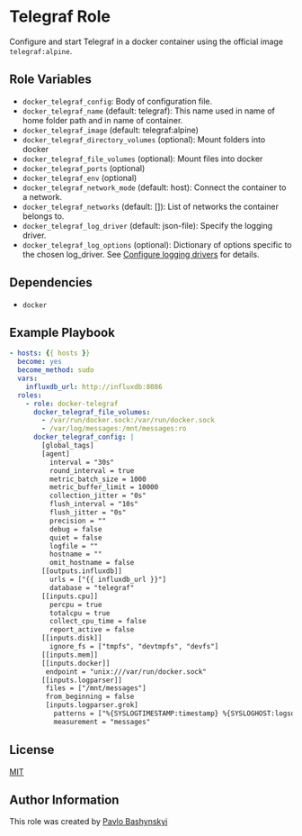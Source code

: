 Telegraf Role
==============

Configure and start Telegraf in a docker container using the official image `telegraf:alpine`. 

Role Variables
--------------

- `docker_telegraf_config`: Body of configuration file.
- `docker_telegraf_name` (default: telegraf): This name used in name of home folder path and in name of container.
- `docker_telegraf_image` (default: telegraf:alpine)
- `docker_telegraf_directory_volumes` (optional): Mount folders into docker
- `docker_telegraf_file_volumes` (optional): Mount files into docker
- `docker_telegraf_ports` (optional)
- `docker_telegraf_env` (optional)
- `docker_telegraf_network_mode` (default: host): Connect the container to a network.
- `docker_telegraf_networks` (default: []): List of networks the container belongs to.
- `docker_telegraf_log_driver` (default: json-file): Specify the logging driver.
- `docker_telegraf_log_options` (optional): Dictionary of options specific to the chosen log_driver. See [Configure logging drivers](https://docs.docker.com/engine/admin/logging/overview/) for details.

Dependencies
------------

- `docker`

Example Playbook
----------------

```yaml
- hosts: {{ hosts }}
  become: yes
  become_method: sudo
  vars:
    influxdb_url: http://influxdb:8086
  roles:
    - role: docker-telegraf
      docker_telegraf_file_volumes:
        - /var/run/docker.sock:/var/run/docker.sock
        - /var/log/messages:/mnt/messages:ro
      docker_telegraf_config: |
        [global_tags]
        [agent]
          interval = "30s"
          round_interval = true
          metric_batch_size = 1000
          metric_buffer_limit = 10000
          collection_jitter = "0s"
          flush_interval = "10s"
          flush_jitter = "0s"
          precision = ""
          debug = false
          quiet = false
          logfile = ""
          hostname = ""
          omit_hostname = false
        [[outputs.influxdb]]
          urls = ["{{ influxdb_url }}"]
          database = "telegraf"
        [[inputs.cpu]]
          percpu = true
          totalcpu = true
          collect_cpu_time = false
          report_active = false
        [[inputs.disk]]
          ignore_fs = ["tmpfs", "devtmpfs", "devfs"]
        [[inputs.mem]]
        [[inputs.docker]]
         endpoint = "unix:///var/run/docker.sock"
        [[inputs.logparser]]
         files = ["/mnt/messages"]
         from_beginning = false
         [inputs.logparser.grok]
           patterns = ["%{SYSLOGTIMESTAMP:timestamp} %{SYSLOGHOST:logsource:tag} %{PROG:program:tag}(?:\\[%{POSINT:pid:int}\\])?: %{GREEDYDATA:message}"]
           measurement = "messages"
```

License
-------

[MIT](https://opensource.org/licenses/MIT)

Author Information
------------------

This role was created by [Pavlo Bashynskyi](https://github.com/levonet)

